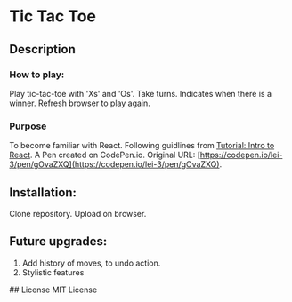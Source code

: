 # Tic Tac Toe
## Description
### How to play: 
Play tic-tac-toe with 'Xs' and 'Os'. Take turns. Indicates when there is a winner. Refresh browser to play again. 
### Purpose
To become familiar with React. Following guidlines from [Tutorial: Intro to React](https://reactjs.org/tutorial/tutorial.html#overview).
A Pen created on CodePen.io. Original URL: [https://codepen.io/lei-3/pen/gOvaZXQ](https://codepen.io/lei-3/pen/gOvaZXQ).
## Installation:
Clone repository. Upload on browser. 
## Future upgrades:
<ol>
  <li> Add history of  moves, to undo action. </li>
  <li> Stylistic features </li>
</ol>
## License 
MIT License
